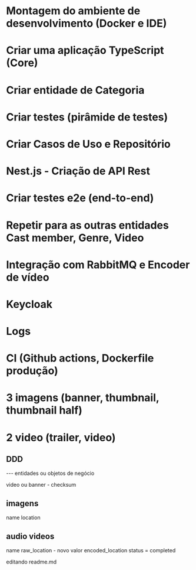 # Montagem do ambiente de desenvolvimento (Docker e IDE)

# Criar uma aplicação TypeScript (Core)

# Criar entidade de Categoria

# Criar testes (pirâmide de testes)

# Criar Casos de Uso e Repositório

# Nest.js - Criação de API Rest

# Criar testes e2e (end-to-end)

# Repetir para as outras entidades Cast member, Genre, Video

# Integração com RabbitMQ e Encoder de vídeo

# Keycloak

# Logs

# CI (Github actions, Dockerfile produção)

# 3 imagens (banner, thumbnail, thumbnail half)

# 2 video (trailer, video)

## DDD

--- entidades ou objetos de negócio

video ou banner - checksum

## imagens

name
location

## audio videos

name
raw_location - novo valor
encoded_location
status = completed

editando readme.md
